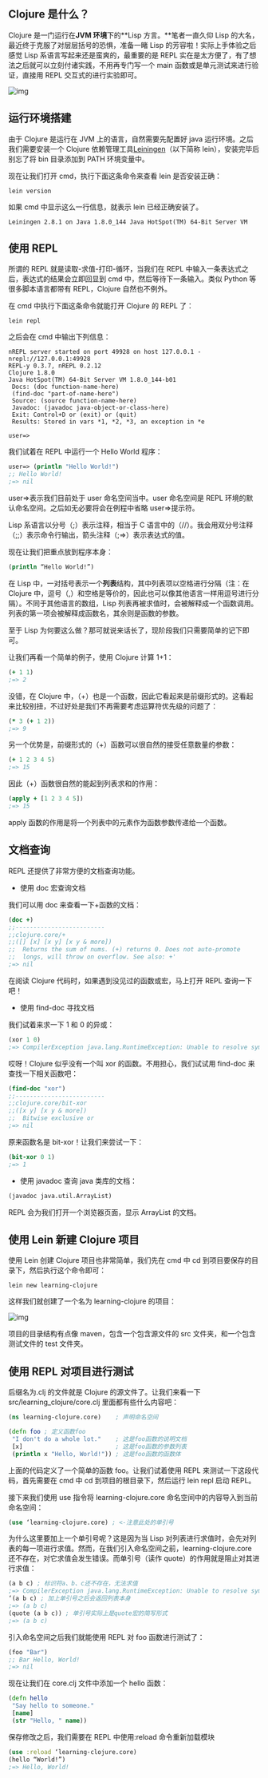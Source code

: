 ## Clojure 是什么？

Clojure 是一门运行在**JVM 环境**下的**Lisp 方言。**笔者一直久仰 Lisp 的大名，最近终于克服了对层层括号的恐惧，准备一睹 Lisp 的芳容啦！实际上手体验之后感觉 Lisp 系语言写起来还是蛮爽的，最重要的是 REPL 实在是太方便了，有了想法之后就可以立刻付诸实践，不用再专门写一个 main 函数或是单元测试来进行验证，直接用 REPL 交互式的进行实验即可。

![img](https://assets.ng-tech.icu/item/v2-0510f484f47d5396df39e6b675995100_1440w.webp)

## 运行环境搭建

由于 Clojure 是运行在 JVM 上的语言，自然需要先配置好 java 运行环境。之后我们需要安装一个 Clojure 依赖管理工具[Leiningen](https://link.zhihu.com/?target=https%3A//leiningen.org/)（以下简称 lein），安装完毕后别忘了将 bin 目录添加到 PATH 环境变量中。

现在让我们打开 cmd，执行下面这条命令来查看 lein 是否安装正确：

```text
lein version
```

如果 cmd 中显示这么一行信息，就表示 lein 已经正确安装了。

```text
Leiningen 2.8.1 on Java 1.8.0_144 Java HotSpot(TM) 64-Bit Server VM
```

## 使用 REPL

所谓的 REPL 就是读取-求值-打印-循环，当我们在 REPL 中输入一条表达式之后，表达式的结果会立即回显到 cmd 中，然后等待下一条输入。类似 Python 等很多脚本语言都带有 REPL，Clojure 自然也不例外。

在 cmd 中执行下面这条命令就能打开 Clojure 的 REPL 了：

```text
lein repl
```

之后会在 cmd 中输出下列信息：

```text
nREPL server started on port 49928 on host 127.0.0.1 - nrepl://127.0.0.1:49928
REPL-y 0.3.7, nREPL 0.2.12
Clojure 1.8.0
Java HotSpot(TM) 64-Bit Server VM 1.8.0_144-b01
 Docs: (doc function-name-here)
 (find-doc "part-of-name-here")
 Source: (source function-name-here)
 Javadoc: (javadoc java-object-or-class-here)
 Exit: Control+D or (exit) or (quit)
 Results: Stored in vars *1, *2, *3, an exception in *e

user=>
```

我们试着在 REPL 中运行一个 Hello World 程序：

```clojure
user=> (println "Hello World!")
;; Hello World!
;=> nil
```

user=>表示我们目前处于 user 命名空间当中。user 命名空间是 REPL 环境的默认命名空间。之后如无必要将会在例程中省略 user=>提示符。

Lisp 系语言以分号（;）表示注释，相当于 C 语言中的（//）。我会用双分号注释（;;）表示命令行输出，箭头注释（;=>）表示表达式的值。

现在让我们把重点放到程序本身：

```clojure
(println “Hello World!”)
```

在 Lisp 中，一对括号表示一个**列表**结构，其中列表项以空格进行分隔（注：在 Clojure 中，逗号（,）和空格是等价的，因此也可以像其他语言一样用逗号进行分隔）。不同于其他语言的数组，Lisp 列表再被求值时，会被解释成一个函数调用。列表的第一项会被解释成函数名，其余则是函数的参数。

至于 Lisp 为何要这么做？那可就说来话长了，现阶段我们只需要简单的记下即可。

让我们再看一个简单的例子，使用 Clojure 计算 1+1：

```clojure
(+ 1 1)
;=> 2
```

没错，在 Clojure 中，（+）也是一个函数，因此它看起来是前缀形式的。这看起来比较别扭，不过好处是我们不再需要考虑运算符优先级的问题了：

```clojure
(* 3 (+ 1 2))
;=> 9
```

另一个优势是，前缀形式的（+）函数可以很自然的接受任意数量的参数：

```clojure
(+ 1 2 3 4 5)
;=> 15
```

因此（+）函数很自然的能起到列表求和的作用：

```clojure
(apply + [1 2 3 4 5])
;=> 15
```

apply 函数的作用是将一个列表中的元素作为函数参数传递给一个函数。

## 文档查询

REPL 还提供了非常方便的文档查询功能。

- 使用 doc 宏查询文档

我们可以用 doc 来查看一下+函数的文档：

```clojure
(doc +)
;;-------------------------
;;clojure.core/+
;;([] [x] [x y] [x y & more])
;;  Returns the sum of nums. (+) returns 0. Does not auto-promote
;;  longs, will throw on overflow. See also: +'
;=> nil
```

在阅读 Clojure 代码时，如果遇到没见过的函数或宏，马上打开 REPL 查询一下吧！

- 使用 find-doc 寻找文档

我们试着来求一下 1 和 0 的异或：

```clojure
(xor 1 0)
;=> CompilerException java.lang.RuntimeException: Unable to resolve symbol: xor in this context, compiling:(null:1:1)
```

哎呀！Clojure 似乎没有一个叫 xor 的函数。不用担心，我们试试用 find-doc 来查找一下相关函数吧：

```clojure
(find-doc "xor")
;;-------------------------
;;clojure.core/bit-xor
;;([x y] [x y & more])
;;  Bitwise exclusive or
;=> nil
```

原来函数名是 bit-xor！让我们来尝试一下：

```clojure
(bit-xor 0 1)
;=> 1
```

- 使用 javadoc 查询 java 类库的文档：

```clojure
(javadoc java.util.ArrayList)
```

REPL 会为我们打开一个浏览器页面，显示 ArrayList 的文档。

## 使用 Lein 新建 Clojure 项目

使用 Lein 创建 Clojure 项目也非常简单，我们先在 cmd 中 cd 到项目要保存的目录下，然后执行这个命令即可：

```text
lein new learning-clojure
```

这样我们就创建了一个名为 learning-clojure 的项目：

![img](https://assets.ng-tech.icu/item/v2-6abf7e7d99af2fac3bf2166e47dd69a4_1440w.webp)

项目的目录结构有点像 maven，包含一个包含源文件的 src 文件夹，和一个包含测试文件的 test 文件夹。

## 使用 REPL 对项目进行测试

后缀名为.clj 的文件就是 Clojure 的源文件了。让我们来看一下 src/learning_clojure/core.clj 里面都有些什么内容吧：

```clojure
(ns learning-clojure.core)    ; 声明命名空间

(defn foo ; 定义函数foo
 "I don't do a whole lot."    ; 这是foo函数的说明文档
 [x]                          ; 这是foo函数的参数列表
 (println x "Hello, World!")) ; 这是foo函数的函数体
```

上面的代码定义了一个简单的函数 foo。让我们试着使用 REPL 来测试一下这段代码，首先需要在 cmd 中 cd 到项目的根目录下，然后运行 lein repl 启动 REPL。

接下来我们使用 use 指令将 learning-clojure.core 命名空间中的内容导入到当前命名空间：

```clojure
(use ‘learning-clojure.core) ; <-注意此处的单引号
```

为什么这里要加上一个单引号呢？这是因为当 Lisp 对列表进行求值时，会先对列表的每一项进行求值。然而，在我们引入命名空间之前，learning-clojure.core 还不存在，对它求值会发生错误。而单引号（读作 quote）的作用就是阻止对其进行求值：

```clojure
(a b c) ; 标识符a、b、c还不存在，无法求值
;=> CompilerException java.lang.RuntimeException: Unable to resolve symbol: a in this context, compiling:(null:1:1)
‘(a b c) ; 加上单引号之后会返回列表本身
;=> (a b c)
(quote (a b c)) ; 单引号实际上是quote宏的简写形式
;=> (a b c)
```

引入命名空间之后我们就能使用 REPL 对 foo 函数进行测试了：

```clojure
(foo "Bar")
;; Bar Hello, World!
;=> nil
```

现在让我们在 core.clj 文件中添加一个 hello 函数：

```clojure
(defn hello
 "Say hello to someone."
 [name]
 (str "Hello, " name))
```

保存修改之后，我们需要在 REPL 中使用:reload 命令重新加载模块

```clojure
(use :reload ‘learning-clojure.core)
(hello “World!”)
;=> Hello, World!
```
